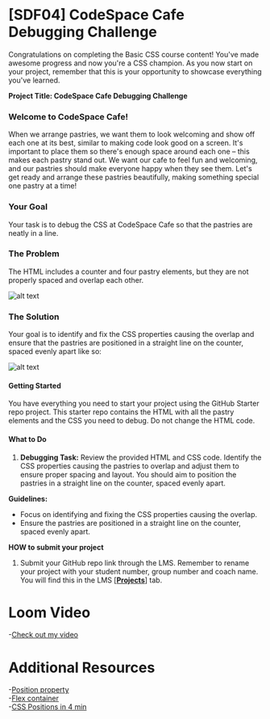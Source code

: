 # [SDF04] CodeSpace Cafe Debugging Challenge

Congratulations on completing the Basic CSS course content! You've made awesome progress and now you're a CSS champion. As you now start on your project, remember that this is your opportunity to showcase everything you've learned.

**Project Title: CodeSpace Cafe Debugging Challenge**

### Welcome to CodeSpace Cafe!

When we arrange pastries, we want them to look welcoming and show off each one at its best, similar to making code look good on a screen. It's important to place them so there's enough space around each one – this makes each pastry stand out. We want our cafe to feel fun and welcoming, and our pastries should make everyone happy when they see them. Let's get ready and arrange these pastries beautifully, making something special one pastry at a time!

### Your Goal

Your task is to debug the CSS at CodeSpace Cafe so that the pastries are neatly in a line.

### The Problem

The HTML includes a counter and four pastry elements, but they are not properly spaced and overlap each other.

![alt text](./images/problem.png)

### The Solution

Your goal is to identify and fix the CSS properties causing the overlap and ensure that the pastries are positioned in a straight line on the counter, spaced evenly apart like so:

![alt text](./images/solution.png)

#### **Getting Started**

You have everything you need to start your project using the GitHub Starter repo project. This starter repo contains the HTML with all the pastry elements and the CSS you need to debug. Do not change the HTML code.

#### What to Do

1. **Debugging Task:** Review the provided HTML and CSS code. Identify the CSS properties causing the pastries to overlap and adjust them to ensure proper spacing and layout. You should aim to position the pastries in a straight line on the counter, spaced evenly apart.

**Guidelines:**

- Focus on identifying and fixing the CSS properties causing the overlap.
- Ensure the pastries are positioned in a straight line on the counter, spaced evenly apart.

**HOW to submit your project**

1. Submit your GitHub repo link through the LMS. Remember to rename your project with your student number, group number and coach name. You will find this in the LMS [**[Projects](https://learn.codespace.co.za/projects)**] tab.

# Loom Video

-[Check out my video](https://www.loom.com/share/a55b6978dcba4d24ab8f5b93cdb5375e?sid=5e24145e-e86c-4859-8391-acd01e1b8aee)

# Additional Resources

-[Position property](https://www.w3schools.com/css/css_positioning.asp)  
-[Flex container](https://www.w3schools.com/css/css3_flexbox_container.asp)  
-[CSS Positions in 4 min](https://www.youtube.com/watch?v=YEmdHbQBCSQ&t=126s)
